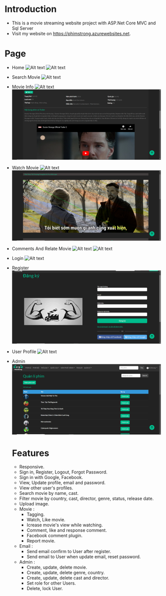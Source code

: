 # Introduction
- This is a movie streaming website project with ASP.Net Core MVC and Sql Server
- Visit my website on https://phimstrong.azurewebsites.net.

# Page

- Home
  <img src="https://phimstrong.azurewebsites.net/src/img/Upload/MainPage.png" alt="Alt text" title="Optional title">
  <img src="https://phimstrong.azurewebsites.net/src/img/Upload/MainPage2.png" alt="Alt text" title="Optional title">
- Search Movie
  <img src="https://phimstrong.azurewebsites.net/src/img/Upload/SearchMovie.png" alt="Alt text" title="Optional title">
- Movie Info
  <img src="https://phimstrong.azurewebsites.net/src/img/Upload/MovieDetail.png" alt="Alt text" title="Optional title">
  <img src="https://github.com/VuManh1/PhimStrong/blob/master/PhimStrong/wwwroot/src/img/Logo/moviedetail2.png" alt="Alt text" title="Optional title">
- Watch Movie
  <img src="https://phimstrong.azurewebsites.net/src/img/Upload/Watch.png" alt="Alt text" title="Optional title">
  <img src="https://github.com/VuManh1/PhimStrong/blob/master/PhimStrong/wwwroot/src/img/Logo/watch2.png" alt="Alt text" title="Optional title">
- Comments And Relate Movie
  <img src="https://phimstrong.azurewebsites.net/src/img/Upload/MovieComment.png" alt="Alt text" title="Optional title">
  <img src="https://phimstrong.azurewebsites.net/src/img/Upload/FacebookCmt.png" alt="Alt text" title="Optional title">
- Login
  <img src="https://phimstrong.azurewebsites.net/src/img/Upload/login.png" alt="Alt text" title="Optional title">
- Register
  <img src="https://github.com/VuManh1/PhimStrong/blob/master/PhimStrong/wwwroot/src/img/Logo/register.png" alt="Alt text" title="Optional title">
- User Profile
  <img src="https://phimstrong.azurewebsites.net/src/img/Upload/UserProfile.png" alt="Alt text" title="Optional title">
- Admin
  <img src="https://github.com/VuManh1/PhimStrong/blob/master/PhimStrong/wwwroot/src/img/Logo/adminpage.png" alt="Alt text" title="Optional title">
  
  # Features
  - Responsive.
  - Sign in, Register, Logout, Forgot Password.
  - Sign in with Google, Facebook.
  - View, Update profile, email and password.
  - View other user's profiles.
  - Search movie by name, cast.
  - Filter movie by country, cast, director, genre, status, release date.
  - Upload image.
  - Movie :
    -  Tagging.
    -  Watch, Like movie.
    -  Icrease movie's view while watching.
    -  Comment, like and response comment.
    -  Facebook comment plugin.
    -  Report movie.
  - Email :
    - Send email confirm to User after register. 
    - Send email to User when update email, reset password. 
  - Admin :
    - Create, update, delete movie. 
    - Create, update, delete genre, country. 
    - Create, update, delete cast and director. 
    - Set role for other Users.
    - Delete, lock User.    

